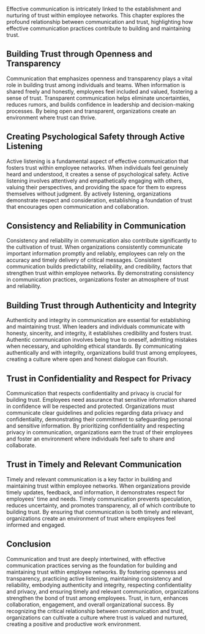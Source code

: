 
Effective communication is intricately linked to the establishment and nurturing of trust within employee networks. This chapter explores the profound relationship between communication and trust, highlighting how effective communication practices contribute to building and maintaining trust.

**Building Trust through Openness and Transparency**
----------------------------------------------------

Communication that emphasizes openness and transparency plays a vital role in building trust among individuals and teams. When information is shared freely and honestly, employees feel included and valued, fostering a sense of trust. Transparent communication helps eliminate uncertainties, reduces rumors, and builds confidence in leadership and decision-making processes. By being open and transparent, organizations create an environment where trust can thrive.

**Creating Psychological Safety through Active Listening**
----------------------------------------------------------

Active listening is a fundamental aspect of effective communication that fosters trust within employee networks. When individuals feel genuinely heard and understood, it creates a sense of psychological safety. Active listening involves attentively and empathetically engaging with others, valuing their perspectives, and providing the space for them to express themselves without judgment. By actively listening, organizations demonstrate respect and consideration, establishing a foundation of trust that encourages open communication and collaboration.

**Consistency and Reliability in Communication**
------------------------------------------------

Consistency and reliability in communication also contribute significantly to the cultivation of trust. When organizations consistently communicate important information promptly and reliably, employees can rely on the accuracy and timely delivery of critical messages. Consistent communication builds predictability, reliability, and credibility, factors that strengthen trust within employee networks. By demonstrating consistency in communication practices, organizations foster an atmosphere of trust and reliability.

**Building Trust through Authenticity and Integrity**
-----------------------------------------------------

Authenticity and integrity in communication are essential for establishing and maintaining trust. When leaders and individuals communicate with honesty, sincerity, and integrity, it establishes credibility and fosters trust. Authentic communication involves being true to oneself, admitting mistakes when necessary, and upholding ethical standards. By communicating authentically and with integrity, organizations build trust among employees, creating a culture where open and honest dialogue can flourish.

**Trust in Confidentiality and Respect for Privacy**
----------------------------------------------------

Communication that respects confidentiality and privacy is crucial for building trust. Employees need assurance that sensitive information shared in confidence will be respected and protected. Organizations must communicate clear guidelines and policies regarding data privacy and confidentiality, demonstrating their commitment to safeguarding personal and sensitive information. By prioritizing confidentiality and respecting privacy in communication, organizations earn the trust of their employees and foster an environment where individuals feel safe to share and collaborate.

**Trust in Timely and Relevant Communication**
----------------------------------------------

Timely and relevant communication is a key factor in building and maintaining trust within employee networks. When organizations provide timely updates, feedback, and information, it demonstrates respect for employees' time and needs. Timely communication prevents speculation, reduces uncertainty, and promotes transparency, all of which contribute to building trust. By ensuring that communication is both timely and relevant, organizations create an environment of trust where employees feel informed and engaged.

Conclusion
----------

Communication and trust are deeply intertwined, with effective communication practices serving as the foundation for building and maintaining trust within employee networks. By fostering openness and transparency, practicing active listening, maintaining consistency and reliability, embodying authenticity and integrity, respecting confidentiality and privacy, and ensuring timely and relevant communication, organizations strengthen the bond of trust among employees. Trust, in turn, enhances collaboration, engagement, and overall organizational success. By recognizing the critical relationship between communication and trust, organizations can cultivate a culture where trust is valued and nurtured, creating a positive and productive work environment.
